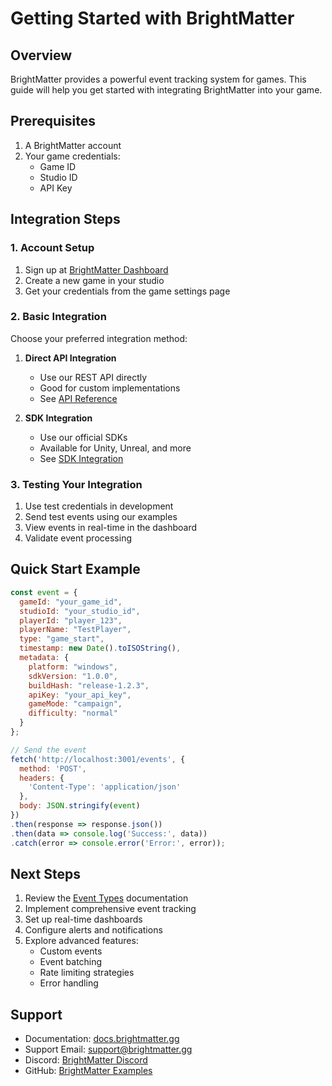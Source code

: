 # Getting Started with BrightMatter

## Overview

BrightMatter provides a powerful event tracking system for games. This guide will help you get started with integrating BrightMatter into your game.

## Prerequisites

1. A BrightMatter account
2. Your game credentials:
   - Game ID
   - Studio ID
   - API Key

## Integration Steps

### 1. Account Setup

1. Sign up at [BrightMatter Dashboard](https://dashboard.brightmatter.gg)
2. Create a new game in your studio
3. Get your credentials from the game settings page

### 2. Basic Integration

Choose your preferred integration method:

1. **Direct API Integration**
   - Use our REST API directly
   - Good for custom implementations
   - See [API Reference](./api-reference.md)

2. **SDK Integration**
   - Use our official SDKs
   - Available for Unity, Unreal, and more
   - See [SDK Integration](./sdk-integration.md)

### 3. Testing Your Integration

1. Use test credentials in development
2. Send test events using our examples
3. View events in real-time in the dashboard
4. Validate event processing

## Quick Start Example

```javascript
const event = {
  gameId: "your_game_id",
  studioId: "your_studio_id",
  playerId: "player_123",
  playerName: "TestPlayer",
  type: "game_start",
  timestamp: new Date().toISOString(),
  metadata: {
    platform: "windows",
    sdkVersion: "1.0.0",
    buildHash: "release-1.2.3",
    apiKey: "your_api_key",
    gameMode: "campaign",
    difficulty: "normal"
  }
};

// Send the event
fetch('http://localhost:3001/events', {
  method: 'POST',
  headers: {
    'Content-Type': 'application/json'
  },
  body: JSON.stringify(event)
})
.then(response => response.json())
.then(data => console.log('Success:', data))
.catch(error => console.error('Error:', error));
```

## Next Steps

1. Review the [Event Types](./event-types.md) documentation
2. Implement comprehensive event tracking
3. Set up real-time dashboards
4. Configure alerts and notifications
5. Explore advanced features:
   - Custom events
   - Event batching
   - Rate limiting strategies
   - Error handling

## Support

- Documentation: [docs.brightmatter.gg](https://docs.brightmatter.gg)
- Support Email: support@brightmatter.gg
- Discord: [BrightMatter Discord](https://discord.gg/brightmatter)
- GitHub: [BrightMatter Examples](https://github.com/brightmatter/examples)
